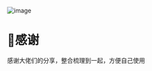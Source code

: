 ![image](https://raw.githubusercontent.com/jimmymitlavigne/pinkrule/master/icon/AC.png)
# 🍉感谢
感谢大佬们的分享，整合梳理到一起，方便自己使用

